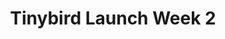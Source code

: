 ---
title: Tinybird Launch Week 2
company: Tinybird
start: 2023-04-17
finish: 2023-04-23
link: https://www.tinybird.co/launch-week
image: /media/event-tinybird.png
launchpage: true
---